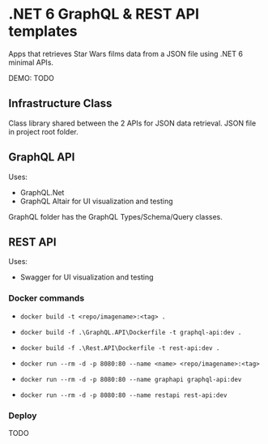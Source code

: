 # .NET 6 GraphQL & REST API templates

Apps that retrieves Star Wars films data from a JSON file using .NET 6 minimal APIs.

DEMO: TODO

## Infrastructure Class

Class library shared between the 2 APIs for JSON data retrieval.
JSON file in project root folder.

## GraphQL API

Uses:

- GraphQL.Net
- GraphQL Altair for UI visualization and testing

GraphQL folder has the GraphQL Types/Schema/Query classes.

## REST API

Uses:

- Swagger for UI visualization and testing

### Docker commands

- ``docker build -t <repo/imagename>:<tag> .``
- ``docker build -f .\GraphQL.API\Dockerfile -t graphql-api:dev .``
- ``docker build -f .\Rest.API\Dockerfile -t rest-api:dev .``

- ``docker run --rm -d -p 8080:80 --name <name> <repo/imagename>:<tag>``
- ``docker run --rm -d -p 8080:80 --name graphapi graphql-api:dev``
- ``docker run --rm -d -p 8080:80 --name restapi rest-api:dev``

### Deploy

TODO
